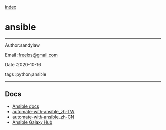 
[index](./index.md)

# ansible 

---

Author:sandylaw 

Email :freelxs@gmail.com

Date  :2020-10-16

tags  :python;ansible 

---

## Docs

- [Ansible docs](https://docs.ansible.com/)
- [automate-with-ansible_zh-TW](https://github.com/chusiang/automate-with-ansible)
- [automate-with-ansible_zh-CN](https://www.w3cschool.cn/automate_with_ansible/)
- [Ansible Galaxy Hub](https://galaxy.ansible.com/)
